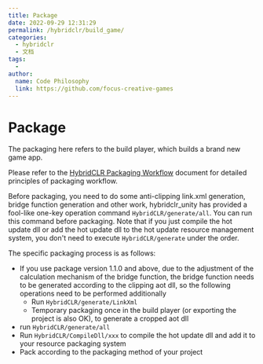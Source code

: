 ```yaml
---
title: Package
date: 2022-09-29 12:31:29
permalink: /hybridclr/build_game/
categories:
  - hybridclr
  - 文档
tags:
  - 
author: 
  name: Code Philosophy
  link: https://github.com/focus-creative-games
---
```


# Package

The packaging here refers to the build player, which builds a brand new game app.

Please refer to the [HybridCLR Packaging Workflow](/en/hybridclr/build_pipeline/) document for detailed principles of packaging workflow.

Before packaging, you need to do some anti-clipping link.xml generation, bridge function generation and other work, hybridclr_unity has provided a fool-like one-key operation command `HybridCLR/generate/all`.
You can run this command before packaging. Note that if you just compile the hot update dll or add the hot update dll to the hot update resource management system, you don't need to execute `HybridCLR/generate`
under the order.

The specific packaging process is as follows:

- If you use package version 1.1.0 and above, due to the adjustment of the calculation mechanism of the bridge function, the bridge function needs to be generated according to the clipping aot dll, so the following operations need to be performed additionally
   - Run `HybridCLR/generate/LinkXml`
   - Temporary packaging once in the build player (or exporting the project is also OK), to generate a cropped aot dll
- run `HybridCLR/generate/all`
- Run `HybridCLR/CompileDll/xxx` to compile the hot update dll and add it to your resource packaging system
- Pack according to the packaging method of your project
